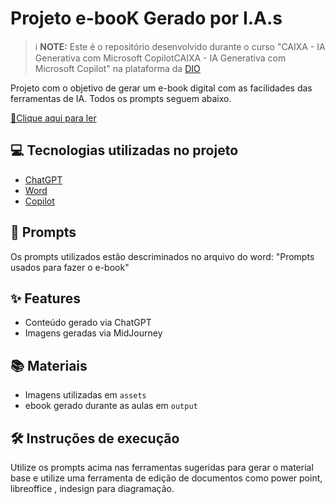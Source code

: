 # Projeto e-booK Gerado por I.A.s


 > ℹ️ **NOTE:** Este é o repositório desenvolvido durante o curso "CAIXA - IA Generativa com Microsoft CopilotCAIXA - IA Generativa com Microsoft Copilot" na plataforma da [DIO](https://dio.me)

Projeto com o objetivo de gerar um e-book digital com as facilidades das ferramentas de IA. Todos os prompts
seguem abaixo.

<a href="https://github.com/felipeAguiarCode/prompts-recipe-to-create-a-ebook/blob/main/output/ebook%20-%20css%20jedi%20output.pdf" title="View PDF now"> 📕Clique aqui para ler</a>

## 💻 Tecnologias utilizadas no projeto

- [ChatGPT](https://chat.openai.com/) 
- [Word](https://www.microsoft.com/en/microsoft-365/word)
- [Copilot](https://www.microsoft.com/en/microsoft-365/copilot)
 
## 🧠 Prompts


Os prompts utilizados estão descriminados no arquivo do word: "Prompts usados para fazer o e-book"

## ✨ Features

- Conteúdo gerado via ChatGPT
- Imagens geradas via MidJourney

## 📚 Materiais

- Imagens utilizadas em `assets`
- ebook gerado durante as aulas em `output`

## 🛠️ Instruções de execução

Utilize os prompts acima nas ferramentas sugeridas para gerar o material base e utilize uma ferramenta de edição de documentos como power point, libreoffice , indesign para diagramação.

